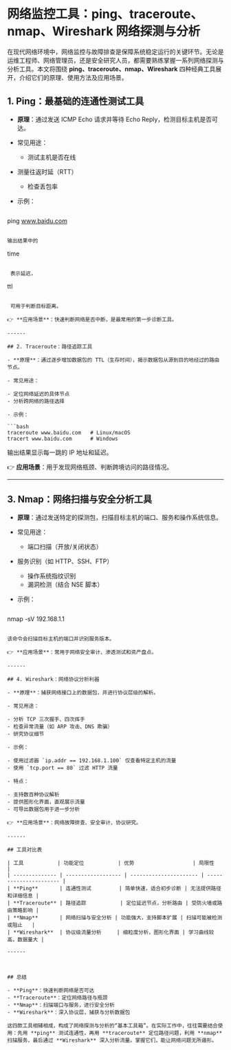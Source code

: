 # 网络监控工具：ping、traceroute、nmap、Wireshark 网络探测与分析

在现代网络环境中，网络监控与故障排查是保障系统稳定运行的关键环节。无论是运维工程师、网络管理员，还是安全研究人员，都需要熟练掌握一系列网络探测与分析工具。本文将围绕 **ping、traceroute、nmap、Wireshark** 四种经典工具展开，介绍它们的原理、使用方法及应用场景。



## 1. Ping：最基础的连通性测试工具

- **原理**：通过发送 ICMP Echo 请求并等待 Echo Reply，检测目标主机是否可达。

- 常见用途：

  - 测试主机是否在线
- 测量往返时延（RTT）
  - 检查丢包率
  
- 示例：

  ```bash
ping www.baidu.com
  ```
  
  输出结果中的 

  ```
time
  ```
  
   表示延迟，

  ```
ttl
  ```
  
   可用于判断目标距离。

👉 **应用场景**：快速判断网络是否中断，是最常用的第一步诊断工具。

------

## 2. Traceroute：路径追踪工具

- **原理**：通过逐步增加数据包的 TTL（生存时间），揭示数据包从源到目的地经过的路由节点。

- 常见用途：

  - 定位网络延迟的具体节点
- 分析跨网络的路径选择
  
- 示例：

  ```bash
traceroute www.baidu.com   # Linux/macOS
  tracert www.baidu.com      # Windows
  ```
  
  输出结果显示每一跳的 IP 地址和延迟。

  

👉 **应用场景**：用于发现网络瓶颈、判断跨境访问的路径情况。

------

## 3. Nmap：网络扫描与安全分析工具

- **原理**：通过发送特定的探测包，扫描目标主机的端口、服务和操作系统信息。

- 常见用途：

  - 端口扫描（开放/关闭状态）
- 服务识别（如 HTTP、SSH、FTP）
  - 操作系统指纹识别
  - 漏洞检测（结合 NSE 脚本）
  
- 示例：

  ```bash
nmap -sV 192.168.1.1
  ```
  
  该命令会扫描目标主机的端口并识别服务版本。

👉 **应用场景**：常用于网络安全审计、渗透测试和资产盘点。

------

## 4. Wireshark：网络协议分析利器

- **原理**：捕获网络接口上的数据包，并进行协议层级的解析。

- 常见用途：

  - 分析 TCP 三次握手、四次挥手
- 检查异常流量（如 ARP 攻击、DNS 欺骗）
  - 研究协议细节
  
- 示例：

  - 使用过滤器 `ip.addr == 192.168.1.100` 仅查看特定主机的流量
- 使用 `tcp.port == 80` 过滤 HTTP 流量
  
- 特点：

  - 支持数百种协议解析
- 提供图形化界面，直观展示流量
  - 可导出数据包用于进一步分析

👉 **应用场景**：网络故障排查、安全审计、协议研究。

------

## 工具对比表

| 工具           | 功能定位           | 优势                   | 局限性                 |
| -------------- | ------------------ | ---------------------- | ---------------------- |
| **Ping**       | 连通性测试         | 简单快速，适合初步诊断 | 无法提供路径和详细信息 |
| **Traceroute** | 路径追踪           | 定位延迟节点，分析路由 | 受防火墙或路由策略影响 |
| **Nmap**       | 网络扫描与安全分析 | 功能强大，支持脚本扩展 | 扫描可能被检测或阻止   |
| **Wireshark**  | 协议级流量分析     | 细粒度分析，图形化界面 | 学习曲线较高，数据量大 |

------



## 总结

- **Ping**：快速判断网络是否可达
- **Traceroute**：定位网络路径与瓶颈
- **Nmap**：扫描端口与服务，进行安全分析
- **Wireshark**：深入协议层，捕获与分析数据包

这四款工具相辅相成，构成了网络探测与分析的“基本工具箱”。在实际工作中，往往需要结合使用：先用 **ping** 测试连通性，再用 **traceroute** 定位路径问题，利用 **nmap** 扫描服务，最后通过 **Wireshark** 深入分析流量。掌握它们，能让网络问题无所遁形。

